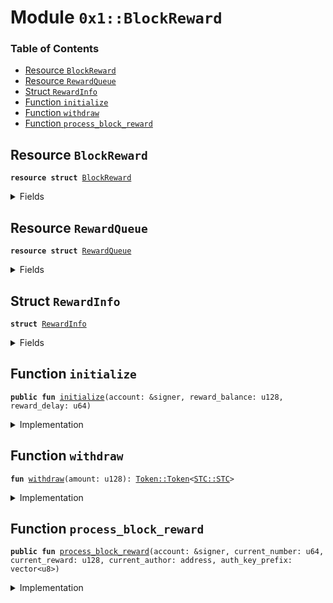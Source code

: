 
<a name="0x1_BlockReward"></a>

# Module `0x1::BlockReward`

### Table of Contents

-  [Resource `BlockReward`](#0x1_BlockReward_BlockReward)
-  [Resource `RewardQueue`](#0x1_BlockReward_RewardQueue)
-  [Struct `RewardInfo`](#0x1_BlockReward_RewardInfo)
-  [Function `initialize`](#0x1_BlockReward_initialize)
-  [Function `withdraw`](#0x1_BlockReward_withdraw)
-  [Function `process_block_reward`](#0x1_BlockReward_process_block_reward)



<a name="0x1_BlockReward_BlockReward"></a>

## Resource `BlockReward`



<pre><code><b>resource</b> <b>struct</b> <a href="#0x1_BlockReward">BlockReward</a>
</code></pre>



<details>
<summary>Fields</summary>


<dl>
<dt>

<code>balance: <a href="Token.md#0x1_Token_Token">Token::Token</a>&lt;<a href="STC.md#0x1_STC_STC">STC::STC</a>&gt;</code>
</dt>
<dd>

</dd>
</dl>


</details>

<a name="0x1_BlockReward_RewardQueue"></a>

## Resource `RewardQueue`



<pre><code><b>resource</b> <b>struct</b> <a href="#0x1_BlockReward_RewardQueue">RewardQueue</a>
</code></pre>



<details>
<summary>Fields</summary>


<dl>
<dt>

<code>reward_number: u64</code>
</dt>
<dd>

</dd>
<dt>

<code>reward_delay: u64</code>
</dt>
<dd>

</dd>
<dt>

<code>infos: vector&lt;<a href="#0x1_BlockReward_RewardInfo">BlockReward::RewardInfo</a>&gt;</code>
</dt>
<dd>

</dd>
</dl>


</details>

<a name="0x1_BlockReward_RewardInfo"></a>

## Struct `RewardInfo`



<pre><code><b>struct</b> <a href="#0x1_BlockReward_RewardInfo">RewardInfo</a>
</code></pre>



<details>
<summary>Fields</summary>


<dl>
<dt>

<code>number: u64</code>
</dt>
<dd>

</dd>
<dt>

<code>reward: u128</code>
</dt>
<dd>

</dd>
<dt>

<code>miner: address</code>
</dt>
<dd>

</dd>
</dl>


</details>

<a name="0x1_BlockReward_initialize"></a>

## Function `initialize`



<pre><code><b>public</b> <b>fun</b> <a href="#0x1_BlockReward_initialize">initialize</a>(account: &signer, reward_balance: u128, reward_delay: u64)
</code></pre>



<details>
<summary>Implementation</summary>


<pre><code><b>public</b> <b>fun</b> <a href="#0x1_BlockReward_initialize">initialize</a>(account: &signer, reward_balance: u128, reward_delay: u64) {
    <b>assert</b>(<a href="Timestamp.md#0x1_Timestamp_is_genesis">Timestamp::is_genesis</a>(), <a href="ErrorCode.md#0x1_ErrorCode_ENOT_GENESIS">ErrorCode::ENOT_GENESIS</a>());
    <b>assert</b>(<a href="Signer.md#0x1_Signer_address_of">Signer::address_of</a>(account) == <a href="CoreAddresses.md#0x1_CoreAddresses_GENESIS_ACCOUNT">CoreAddresses::GENESIS_ACCOUNT</a>(), <a href="ErrorCode.md#0x1_ErrorCode_ENOT_GENESIS_ACCOUNT">ErrorCode::ENOT_GENESIS_ACCOUNT</a>());
    <b>assert</b>(reward_delay &gt; 0, 4);
    move_to&lt;<a href="#0x1_BlockReward_RewardQueue">RewardQueue</a>&gt;(account, <a href="#0x1_BlockReward_RewardQueue">RewardQueue</a> {
        reward_number: 0,
        reward_delay: reward_delay,
        infos: <a href="Vector.md#0x1_Vector_empty">Vector::empty</a>(),
    });
    <b>let</b> reward_token = <a href="Token.md#0x1_Token_mint">Token::mint</a>&lt;<a href="STC.md#0x1_STC">STC</a>&gt;(account,  reward_balance);
    move_to&lt;<a href="#0x1_BlockReward">BlockReward</a>&gt;(account, <a href="#0x1_BlockReward">BlockReward</a> {
        balance: reward_token,
    });
}
</code></pre>



</details>

<a name="0x1_BlockReward_withdraw"></a>

## Function `withdraw`



<pre><code><b>fun</b> <a href="#0x1_BlockReward_withdraw">withdraw</a>(amount: u128): <a href="Token.md#0x1_Token_Token">Token::Token</a>&lt;<a href="STC.md#0x1_STC_STC">STC::STC</a>&gt;
</code></pre>



<details>
<summary>Implementation</summary>


<pre><code><b>fun</b> <a href="#0x1_BlockReward_withdraw">withdraw</a>(amount: u128): <a href="Token.md#0x1_Token">Token</a>&lt;<a href="STC.md#0x1_STC">STC</a>&gt; <b>acquires</b> <a href="#0x1_BlockReward">BlockReward</a> {
    <b>let</b> block_reward = borrow_global_mut&lt;<a href="#0x1_BlockReward">BlockReward</a>&gt;(<a href="CoreAddresses.md#0x1_CoreAddresses_GENESIS_ACCOUNT">CoreAddresses::GENESIS_ACCOUNT</a>());
    <b>let</b> real_amount = <b>if</b> (<a href="Token.md#0x1_Token_value">Token::value</a>&lt;<a href="STC.md#0x1_STC">STC</a>&gt;(&block_reward.balance) &lt; amount) {
        <a href="Token.md#0x1_Token_value">Token::value</a>&lt;<a href="STC.md#0x1_STC">STC</a>&gt;(&block_reward.balance)
    } <b>else</b> {
        amount
    };
    <a href="Token.md#0x1_Token_withdraw">Token::withdraw</a>&lt;<a href="STC.md#0x1_STC">STC</a>&gt;(&<b>mut</b> block_reward.balance, real_amount)
}
</code></pre>



</details>

<a name="0x1_BlockReward_process_block_reward"></a>

## Function `process_block_reward`



<pre><code><b>public</b> <b>fun</b> <a href="#0x1_BlockReward_process_block_reward">process_block_reward</a>(account: &signer, current_number: u64, current_reward: u128, current_author: address, auth_key_prefix: vector&lt;u8&gt;)
</code></pre>



<details>
<summary>Implementation</summary>


<pre><code><b>public</b> <b>fun</b> <a href="#0x1_BlockReward_process_block_reward">process_block_reward</a>(account: &signer, current_number: u64, current_reward: u128,
    current_author: address, auth_key_prefix: vector&lt;u8&gt;) <b>acquires</b> <a href="#0x1_BlockReward_RewardQueue">RewardQueue</a>, <a href="#0x1_BlockReward">BlockReward</a> {
    <b>assert</b>(<a href="Signer.md#0x1_Signer_address_of">Signer::address_of</a>(account) == <a href="CoreAddresses.md#0x1_CoreAddresses_GENESIS_ACCOUNT">CoreAddresses::GENESIS_ACCOUNT</a>(), <a href="ErrorCode.md#0x1_ErrorCode_ENOT_GENESIS_ACCOUNT">ErrorCode::ENOT_GENESIS_ACCOUNT</a>());

    <b>if</b> (current_number &gt; 0) {
        <b>let</b> rewards = borrow_global_mut&lt;<a href="#0x1_BlockReward_RewardQueue">RewardQueue</a>&gt;(<a href="CoreAddresses.md#0x1_CoreAddresses_GENESIS_ACCOUNT">CoreAddresses::GENESIS_ACCOUNT</a>());
        <b>let</b> len = <a href="Vector.md#0x1_Vector_length">Vector::length</a>(&rewards.infos);
        <b>assert</b>((current_number == (rewards.reward_number + len + 1)), 6002);
        <b>assert</b>(len &lt;= rewards.reward_delay, 6003);

        <b>if</b> (len == rewards.reward_delay) {//pay and remove
            <b>let</b> reward_number = *&rewards.reward_number + 1;
            <b>let</b> first_info = *<a href="Vector.md#0x1_Vector_borrow">Vector::borrow</a>(&rewards.infos, 0);
            <b>assert</b>((reward_number == first_info.number), 6005);

            rewards.reward_number = reward_number;
            <b>if</b> (first_info.reward &gt; 0) {
                <b>assert</b>(<a href="Account.md#0x1_Account_exists_at">Account::exists_at</a>(first_info.miner), 6006);
                <b>let</b> reward = <a href="#0x1_BlockReward_withdraw">Self::withdraw</a>(first_info.reward);
                <a href="Account.md#0x1_Account_deposit">Account::deposit</a>&lt;<a href="STC.md#0x1_STC">STC</a>&gt;(account, first_info.miner, reward);
            };
            <a href="Vector.md#0x1_Vector_remove">Vector::remove</a>(&<b>mut</b> rewards.infos, 0);
        };

        <b>if</b> (!<a href="Account.md#0x1_Account_exists_at">Account::exists_at</a>(current_author)) {
            <b>assert</b>(!<a href="Vector.md#0x1_Vector_is_empty">Vector::is_empty</a>(&auth_key_prefix), 6007);
            <a href="Account.md#0x1_Account_create_account">Account::create_account</a>&lt;<a href="STC.md#0x1_STC">STC</a>&gt;(current_author, auth_key_prefix);
        };
        <b>let</b> current_info = <a href="#0x1_BlockReward_RewardInfo">RewardInfo</a> {
            number: current_number,
            reward: current_reward,
            miner: current_author,
        };
        <a href="Vector.md#0x1_Vector_push_back">Vector::push_back</a>(&<b>mut</b> rewards.infos, current_info);
    };
}
</code></pre>



</details>
